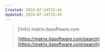 ```yaml
---
Created: 2024-07-24T15:44
Updated: 2024-07-24T15:45
---
```

> [!info] matrix.itasoftware.com  
>  
> [https://matrix.itasoftware.com/search](https://matrix.itasoftware.com/search)